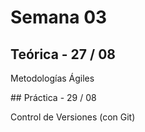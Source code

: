 # Semana 03

## Teórica - 27 / 08

Metodologías Ágiles 

## Práctica - 29 / 08

Control de Versiones (con Git) 
